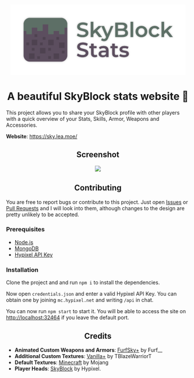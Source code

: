 <p align="center"><img width="480px" height="192px" src="public/resources/img/logo.png"></p>
<h1 align="center">A beautiful SkyBlock stats website 🌹</h1>

This project allows you to share your SkyBlock profile with other players with a quick overview of your Stats, Skills, Armor, Weapons and Accessories.

**Website**: https://sky.lea.moe/

<h2 align="center">Screenshot</h1>

<p align="center"><img src="https://i.imgur.com/JSVsbUx.png"></p>

<h2 align="center">Contributing</h1>

You are free to report bugs or contribute to this project. Just open <a href="../../issues">Issues</a> or <a href="../../pulls">Pull Requests</a> and I will look into them, although changes to the design are pretty unlikely to be accepted.

<h3>Prerequisites</h3>

- <a href="https://nodejs.org/">Node.js</a>
- <a href="https://docs.mongodb.com/manual/administration/install-community/">MongoDB</a>
- <a href="https://api.hypixel.net/">Hypixel API Key</a>

<h3>Installation</h3>

Clone the project and and run `npm i` to install the dependencies.

Now open `credentials.json` and enter a valid Hypixel API Key. You can obtain one by joining `mc.hypixel.net` and writing `/api` in chat.

You can now run `npm start` to start it. You will be able to access the site on <a href="http://localhost:32464">http://localhost:32464</a> if you leave the default port.

<h2 align="center">Credits</h2>

- **Animated Custom Weapons and Armors**: <a href="https://hypixel.net/threads/2138599/">FurfSky+</a> by Furf__
- **Additional Custom Textures**: <a href="https://hypixel.net/threads/2147652/">Vanilla+</a> by TBlazeWarriorT
- **Default Textures**: <a href="https://www.minecraft.net/">Minecraft</a> by Mojang
- **Player Heads**: <a href="https://hypixel.net/forums/skyblock.157/">SkyBlock</a> by Hypixel.
